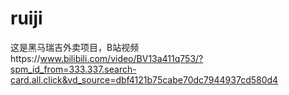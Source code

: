 # ruiji
这是黑马瑞吉外卖项目，B站视频https://www.bilibili.com/video/BV13a411q753/?spm_id_from=333.337.search-card.all.click&vd_source=dbf4121b75cabe70dc7944937cd580d4
